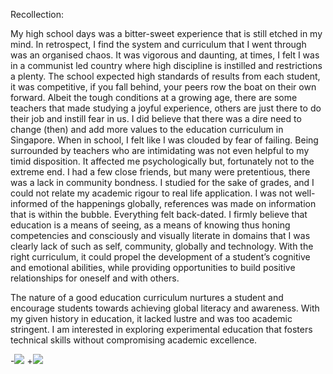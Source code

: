 Recollection:

My high school days was a bitter-sweet experience that is still etched in my mind. In retrospect, I find the system and curriculum that I went through was an organised chaos. It was vigorous and daunting, at times, I felt I was in a communist led country where high discipline is instilled and restrictions a plenty. The school expected high standards of results from each student, it was competitive, if you fall behind, your peers row the boat on their own forward. Albeit the tough conditions at a growing age, there are some teachers that made studying a joyful experience, others are just there to do their job and instill fear in us. I did believe that there was a dire need to change (then) and add more values to the education curriculum in Singapore. When in school, I felt like I was clouded by fear of failing. Being surrounded by  teachers who are intimidating was not even helpful to my timid disposition. It affected me psychologically but, fortunately not to the extreme end. I had a few close friends, but many were pretentious, there was a lack in community bondness. I studied for the sake of grades, and I could not relate my academic rigour to real life application. I was not well-informed of the happenings globally, references was made on information that is within the bubble. Everything felt back-dated. I firmly believe that education is a means of seeing, as a means of knowing thus honing competencies and consciously and visually literate in domains that I was clearly lack of such as self, community, globally and technology. With the right curriculum, it could propel the development of a student’s cognitive and emotional abilities, while providing opportunities to build positive relationships for oneself and with others.


The nature of a good education curriculum nurtures a student and encourage students towards achieving global literacy and awareness. With my given history in education, it lacked lustre and was too academic stringent. I am interested in exploring experimental education that fosters technical skills without compromising academic excellence. 

-![](teachingasart2018/assignments/2_Curriculum/img/secondweek-01.jpg)
+![](https://github.com/dwantilus/teachingasart2018/blob/master/assignments/2_Curriculum/img/secondweek-01.jpg)

